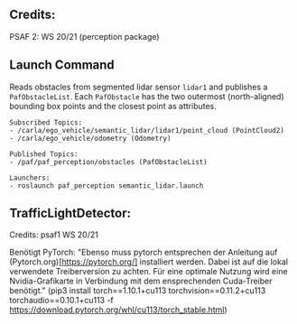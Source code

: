 ## Credits:

PSAF 2: WS 20/21 (perception package)

## Launch Command

Reads obstacles from segmented lidar sensor ```lidar1``` and publishes a ```PafObstacleList```. Each ```PafObstacle```
has the two outermost (north-aligned) bounding box points and the closest point as attributes.

```
Subscribed Topics:
- /carla/ego_vehicle/semantic_lidar/lidar1/point_cloud (PointCloud2)
- /carla/ego_vehicle/odometry (Odometry)

Published Topics:
- /paf/paf_perception/obstacles (PafObstacleList)

Launchers:
- roslaunch paf_perception semantic_lidar.launch
```

## TrafficLightDetector:

Credits: psaf1 WS 20/21

Benötigt PyTorch:
"Ebenso muss pytorch entsprechen der Anleitung auf (Pytorch.org)[https://pytorch.org/] installiert werden. Dabei ist auf die lokal verwendete Treiberversion zu achten. Für eine optimale Nutzung wird eine Nvidia-Grafikarte in Verbindung mit dem ensprechenden Cuda-Treiber benötigt."
(pip3 install torch==1.10.1+cu113 torchvision==0.11.2+cu113 torchaudio==0.10.1+cu113 -f https://download.pytorch.org/whl/cu113/torch_stable.html)
